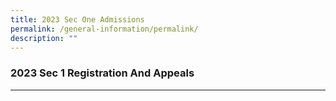 ```yaml
---
title: 2023 Sec One Admissions
permalink: /general-information/permalink/
description: ""
---
```

### 2023 Sec 1 Registration And Appeals
-----------------------------------


